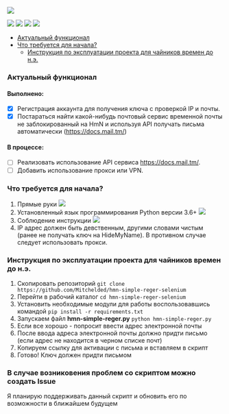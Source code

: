 ![](https://github.com/uchaev508/hmn-simle-reger/blob/c505ddb5474af705f0579edf20ce6d2370428ae7/logos/logo-360x180.png?raw=true)

![](https://img.shields.io/github/stars/Mitchelded/hmn-simple-reger-selenium)
![](https://img.shields.io/github/forks/Mitchelded/hmn-simple-reger-selenium) 
![](https://img.shields.io/github/issues/Mitchelded/hmn-simple-reger-selenium)
![](https://img.shields.io/github/stars/Mitchelded)

- [Актуальный функционал](README.md/#актуальный-функционал)
- [Что требуется для начала?](README.md/#что-требуется-для-начала)
  * [Инструкция по эксплуатации проекта для чайников времен до н.э.](README.md/#инструкция-по-эксплуатации-проекта-для-чайников-времен-до-нэ)

### Актуальный функционал
#### Выполнено:
- [x] Регистрация аккаунта для получения ключа с проверкой IP и почты.
- [x] Постараться найти какой-нибудь почтовый сервис временной почты не заблокированный на HmN и используя API получать письма автоматически (https://docs.mail.tm/)

#### В процессе:
- [ ] Реализовать использование API сервиса https://docs.mail.tm/.
- [ ] Добавить использование прокси или VPN.

### Что требуется для начала?
1. Прямые руки
![](https://media.istockphoto.com/photos/two-hands-with-palms-facing-up-picture-id153180923?k=20&m=153180923&s=612x612&w=0&h=ZFG_DjtuLs2VDkxL42KwMP3i1OR9Oa2dYcnl5_TauHc=)
2. Установленный язык программирования Python версии 3.6+
![](https://foto.yenikadin.com/galeri/2012/06/20/piton-ile-ayni-evde-yasiyor_97875_b.jpg)
3. Соблюдение инструкции
![](https://www.meme-arsenal.com/memes/12fe855b73531e0ae1bf4b452734d2f2.jpg)
4. IP адрес должен быть девственным, другими словами чистым  (ранее не получать ключ на HideMyName). В противном случае следует использовать прокси.

### Инструкция по эксплуатации проекта для чайников времен до н.э.
1. Скопировать репозиторий ```git clone https://github.com/Mitchelded/hmn-simple-reger-selenium```
2. Перейти в рабочий каталог ```cd hmn-simple-reger-selenium```
3. Установить необходимые модули для работы воспользовавшись командой 
```pip install -r requirements.txt```
4. Запускаем файл **hmn-simple-reger.py** ```python hmn-simple-reger.py```
5. Если все хорошо - попросит ввести адрес электронной почты
6. После ввода адреса электронной почты должно придти письмо (если адрес не находится в черном списке почт)
7. Копируем ссылку для активации с письма и вставляем в скрипт
8. Готово! Ключ должен придти письмом

### В случае возниковения проблем со скриптом можно создать Issue
Я планирую поддерживать данный скрипт и обновить его по возможности в ближайшем будущем
